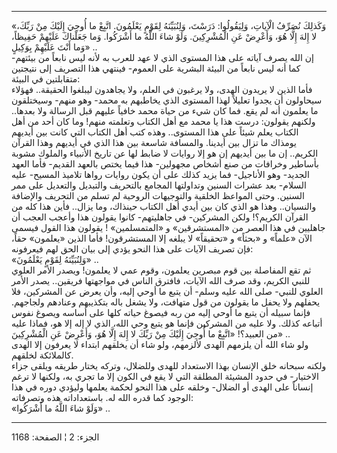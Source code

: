 ------------------------------------------------------------------------

«وَكَذلِكَ نُصَرِّفُ الْآياتِ، وَلِيَقُولُوا: دَرَسْتَ، وَلِنُبَيِّنَهُ لِقَوْمٍ يَعْلَمُونَ. اتَّبِعْ ما أُوحِيَ
إِلَيْكَ مِنْ رَبِّكَ، لا إِلهَ إِلَّا هُوَ، وَأَعْرِضْ عَنِ الْمُشْرِكِينَ. وَلَوْ شاءَ اللَّهُ ما أَشْرَكُوا.
وَما جَعَلْناكَ عَلَيْهِمْ حَفِيظاً، وَما أَنْتَ عَلَيْهِمْ بِوَكِيلٍ» ..  
إن الله يصرف آياته على هذا المستوى الذي لا عهد للعرب به لأنه ليس نابعاً
من بيئتهم- كما أنه ليس نابعاً من البيئة البشرية على العموم- فينتهي هذا
التصريف إلى نتيجتين متقابلتين في البيئة:  
فأما الذين لا يريدون الهدى، ولا يرغبون في العلم، ولا يجاهدون ليبلغوا
الحقيقة.. فهؤلاء سيحاولون أن يجدوا تعليلاً لهذا المستوى الذي يخاطبهم به
محمد- وهو منهم- وسيختلقون ما يعلمون أنه لم يقع. فما كان شيء من حياة محمد
خافياً عليهم قبل الرسالة ولا بعدها.. ولكنهم يقولون: درست هذا يا محمد مع
أهل الكتاب وتعلمته منهم! وما كان أحد من أهل الكتاب يعلم شيئاً على هذا
المستوى.. وهذه كتب أهل الكتاب التي كانت بين أيديهم يومذاك ما تزال بين
أيدينا. والمسافة شاسعة بين هذا الذي في أيديهم وهذا القرآن الكريم.. إن ما
بين أيديهم إن هو إلا روايات لا ضابط لها عن تاريخ الأنبياء والملوك مشوبة
بأساطير وخرافات من صنع أشخاص مجهولين- هذا فيما يختص بالعهد القديم- فأما
العهد الجديد- وهو الأناجيل- فما يزيد كذلك على أن يكون روايات رواها
تلاميذ المسيح- عليه السلام- بعد عشرات السنين وتداولتها المجامع بالتحريف
والتبديل والتعديل على ممر السنين. وحتى المواعظ الخلقية والتوجيهات
الروحية لم تسلم من التحريف والإضافة والنسيان.. وهذا هو الذي كان بين أيدي
أهل الكتاب حينذاك، وما يزال.. فأين هذا كله من القرآن الكريم؟! ولكن
المشركين- في جاهليتهم- كانوا يقولون هذا وأعجب العجب أن جاهليين في هذا
العصر من «المستشرقين» و «المتمسلمين» ! يقولون هذا القول فيسمى الآن
«علماً» و «بحثاً» و «تحقيقاً» لا يبلغه إلا المستشرقون! فأما الذين «يعلمون»
حقاً، فإن تصريف الآيات على هذا النحو يؤدي إلى بيان الحق لهم فيعرفونه:  
«وَلِنُبَيِّنَهُ لِقَوْمٍ يَعْلَمُونَ» ..  
ثم تقع المفاصلة بين قوم مبصرين يعلمون، وقوم عمي لا يعلمون! ويصدر الأمر
العلوي للنبي الكريم، وقد صرف الله الآيات، فافترق الناس في مواجهتها
فريقين.. يصدر الأمر العلوي للنبي- صلى الله عليه وسلم- أن يتبع ما أوحي
إليه، وأن يعرض عن المشركين، فلا يحفلهم ولا يحفل ما يقولون من قول متهافت،
ولا يشغل باله بتكذيبهم وعنادهم ولجاجهم. فإنما سبيله أن يتبع ما أوحي إليه
من ربه فيصوغ حياته كلها على أساسه ويصوغ نفوس أتباعه كذلك. ولا عليه من
المشركين فإنما هو يتبع وحي الله، الذي لا إله إلا هو، فماذا عليه من
العبيد؟! «اتَّبِعْ ما أُوحِيَ إِلَيْكَ مِنْ رَبِّكَ لا إِلهَ إِلَّا هُوَ، وَأَعْرِضْ عَنِ الْمُشْرِكِينَ»
..  
ولو شاء الله أن يلزمهم الهدى لألزمهم، ولو شاء أن يخلقهم ابتداء لا يعرفون
إلا الهدى كالملائكة لخلقهم.  
ولكنه سبحانه خلق الإنسان بهذا الاستعداد للهدى وللضلال، وتركه يختار طريقه
ويلقى جزاء الاختيار- في حدود المشيئة المطلقة التي لا يقع في الكون إلا ما
تجري به، ولكنها لا ترغم إنساناً على الهدى أو الضلال- وخلقه على هذا النحو
لحكمة يعلمها وليؤدي دوره في هذا الوجود كما قدره الله له. باستعداداته هذه
وتصرفاته:  
«وَلَوْ شاءَ اللَّهُ ما أَشْرَكُوا» ..

------------------------------------------------------------------------

الجزء: 2 ¦ الصفحة: 1168
